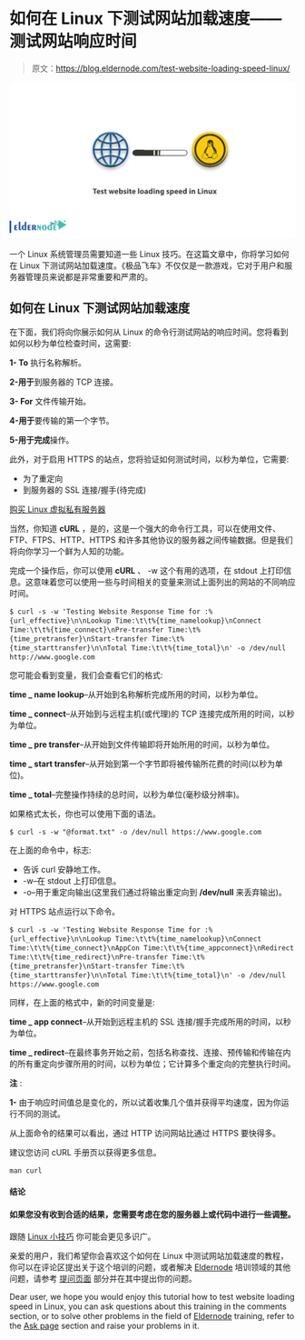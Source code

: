 # 如何在 Linux 下测试网站加载速度——测试网站响应时间

> 原文：<https://blog.eldernode.com/test-website-loading-speed-linux/>

![How to test website loading speed in Linux](img/5e0c018ae1a185061e21e731f526cfe6.png)

一个 Linux 系统管理员需要知道一些 Linux 技巧。在这篇文章中，你将学习如何在 Linux 下测试网站加载速度。《极品飞车》不仅仅是一款游戏，它对于用户和服务器管理员来说都是非常重要和严肃的。

## 如何在 Linux 下测试网站加载速度

在下面，我们将向你展示如何从 Linux 的命令行测试网站的响应时间。您将看到如何以秒为单位检查时间，这需要:

**1- To** 执行名称解析。

**2-用于**到服务器的 TCP 连接。

**3- For** 文件传输开始。

**4-用于**要传输的第一个字节。

**5-用于完成**操作。

此外，对于启用 HTTPS 的站点，您将验证如何测试时间，以秒为单位，它需要:

*   为了重定向
*   到服务器的 SSL 连接/握手(待完成)

[购买 Linux 虚拟私有服务器](https://eldernode.com/linux-vps/)

当然，你知道 **cURL** ，是的，这是一个强大的命令行工具，可以在使用文件、FTP、FTPS、HTTP、HTTPS 和许多其他协议的服务器之间传输数据。但是我们将向你学习一个鲜为人知的功能。

完成一个操作后，你可以使用 **cURL** 、 -w 这个有用的选项，在 stdout 上打印信息。这意味着您可以使用一些与时间相关的变量来测试上面列出的网站的不同响应时间。

```
$ curl -s -w 'Testing Website Response Time for :%{url_effective}\n\nLookup Time:\t\t%{time_namelookup}\nConnect Time:\t\t%{time_connect}\nPre-transfer Time:\t%{time_pretransfer}\nStart-transfer Time:\t%{time_starttransfer}\n\nTotal Time:\t\t%{time_total}\n' -o /dev/null http://www.google.com
```

您可能会看到变量，我们会查看它们的格式:

**time _ name lookup**–从开始到名称解析完成所用的时间，以秒为单位。

**time _ connect**–从开始到与远程主机(或代理)的 TCP 连接完成所用的时间，以秒为单位。

**time _ pre transfer**–从开始到文件传输即将开始所用的时间，以秒为单位。

**time _ start transfer**–从开始到第一个字节即将被传输所花费的时间(以秒为单位)。

**time _ total**–完整操作持续的总时间，以秒为单位(毫秒级分辨率)。

如果格式太长，你也可以使用下面的语法。

```
$ curl -s -w "@format.txt" -o /dev/null https://www.google.com
```

在上面的命令中，标志:

*   告诉 curl 安静地工作。
*   -w–在 stdout 上打印信息。
*   -o–用于重定向输出(这里我们通过将输出重定向到 **/dev/null** 来丢弃输出)。

对 HTTPS 站点运行以下命令。

```
$ curl -s -w 'Testing Website Response Time for :%{url_effective}\n\nLookup Time:\t\t%{time_namelookup}\nConnect Time:\t\t%{time_connect}\nAppCon Time:\t\t%{time_appconnect}\nRedirect Time:\t\t%{time_redirect}\nPre-transfer Time:\t%{time_pretransfer}\nStart-transfer Time:\t%{time_starttransfer}\n\nTotal Time:\t\t%{time_total}\n' -o /dev/null https://www.google.com
```

同样，在上面的格式中，新的时间变量是:

**time _ app connect**–从开始到远程主机的 SSL 连接/握手完成所用的时间，以秒为单位。

**time _ redirect**–在最终事务开始之前，包括名称查找、连接、预传输和传输在内的所有重定向步骤所用的时间，以秒为单位；它计算多个重定向的完整执行时间。

**注** :

**1-** 由于响应时间值总是变化的，所以试着收集几个值并获得平均速度，因为你运行不同的测试。

从上面命令的结果可以看出，通过 HTTP 访问网站比通过 HTTPS 要快得多。

建议您访问 cURL 手册页以获得更多信息。

```
man curl
```

#### 结论

#### 如果您没有收到合适的结果，您需要考虑在您的服务器上或代码中进行一些调整。

跟随 [Linux 小技巧](https://eldernode.com/tag/linux-tricks/) 你可能会更见多识广。

亲爱的用户，我们希望你会喜欢这个如何在 Linux 中测试网站加载速度的教程，你可以在评论区提出关于这个培训的问题，或者解决 [Eldernode](https://eldernode.com/) 培训领域的其他问题，请参考 [提问页面](https://eldernode.com/ask) 部分并在其中提出你的问题。

Dear user, we hope you would enjoy this tutorial how to test website loading speed in Linux, you can ask questions about this training in the comments section, or to solve other problems in the field of [Eldernode](https://eldernode.com/) training, refer to the [Ask page](https://eldernode.com/ask) section and raise your problems in it.